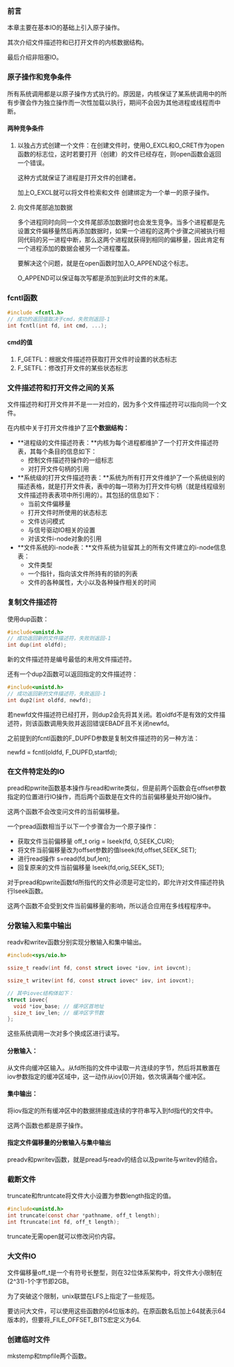 ### 前言

本章主要在基本IO的基础上引入原子操作。

其次介绍文件描述符和已打开文件的内核数据结构。

最后介绍非阻塞IO。

### 原子操作和竞争条件

所有系统调用都是以原子操作方式执行的。原因是，内核保证了某系统调用中的所有步骤会作为独立操作而一次性加载以执行，期间不会因为其他进程或线程而中断。



#### 两种竞争条件

1. 以独占方式创建一个文件：在创建文件时，使用O_EXCL和O_CRET作为open函数的标志位，这时若要打开（创建）的文件已经存在，则open函数会返回一个错误。

   这种方式就保证了进程是打开文件的创建者。

   加上O_EXCL就可以将文件检索和文件 创建绑定为一个单一的原子操作。

2. 向文件尾部追加数据

   多个进程同时向同一个文件尾部添加数据时也会发生竞争。当多个进程都是先设置文件偏移量然后再添加数据时，如果一个进程的这两个步骤之间被执行相同代码的另一进程中断，那么这两个进程就获得到相同的偏移量，因此肯定有一个进程添加的数据会被另一个进程覆盖。

   要解决这个问题，就是在open函数时加入O_APPEND这个标志。

   O_APPEND可以保证每次写都是添加到此时文件的末尾。

### fcntl函数

```c
#include <fcntl.h>
// 成功的返回值取决于cmd，失败则返回-1
int fcntl(int fd, int cmd, ...);
```

#### cmd的值

1. F_GETFL：根据文件描述符获取打开文件时设置的状态标志
2. F_SETFL：修改打开文件的某些状态标志



### 文件描述符和打开文件之间的关系

文件描述符和打开文件并不是一一对应的，因为多个文件描述符可以指向同一个文件。

在内核中关于打开文件维护了**三个数据结构：**

- **进程级的文件描述符表：**内核为每个进程都维护了一个打开文件描述符表，其每个条目的信息如下：
  - 控制文件描述符操作的一组标志
  - 对打开文件句柄的引用
- **系统级的打开文件描述符表：**系统为所有打开文件维护了一个系统级别的描述表格，就是打开文件表，表中的每一项称为打开文件句柄（就是线程级别文件描述符表表项中所引用的）。其包括的信息如下：
  - 当前文件偏移量
  - 打开文件时所使用的状态标志
  - 文件访问模式
  - 与信号驱动IO相关的设置
  - 对该文件i-node对象的引用
- **文件系统的i-node表：**文件系统为驻留其上的所有文件建立的i-node信息表：
  - 文件类型
  - 一个指针，指向该文件所持有的锁的列表
  - 文件的各种属性，大小以及各种操作相关的时间

### 复制文件描述符

使用dup函数：

```c
#include<unistd.h>
// 成功返回新的文件描述符，失败则返回-1
int dup(int oldfd);
```

新的文件描述符是编号最低的未用文件描述符。

还有一个dup2函数可以返回指定的文件描述符：

```c
#include<unistd.h>
// 成功返回新的文件描述符，失败返回-1
int dup2(int oldfd, newfd);
```

若newfd文件描述符已经打开，则dup2会先将其关闭。若oldfd不是有效的文件描述符，则该函数调用失败并返回错误EBADF且不关闭newfd。

之前提到的fcntl函数的F_DUPFD参数是复制文件描述符的另一种方法：

newfd = fcntl(oldfd, F_DUPFD,startfd);

### 在文件特定处的IO

pread和pwrite函数基本操作与read和write类似，但是前两个函数会在offset参数指定的位置进行IO操作，而后两个函数是在文件的当前偏移量处开始IO操作。

这两个函数不会改变问文件的当前偏移量。

一个pread函数相当于以下一个步骤合为一个原子操作：

- 获取文件当前偏移量 off_t orig = lseek(fd, 0,SEEK_CUR);
- 将文件当前偏移量改为offset参数的值lseek(fd,offset,SEEK_SET);
- 进行read操作 s=read(fd,buf,len);
- 回复原来的文件当前偏移量 lseek(fd,orig,SEEK_SET);

对于pread和pwrite函数fd所指代的文件必须是可定位的，即允许对文件描述符执行lseek函数。

这两个函数不会受到文件当前偏移量的影响，所以适合应用在多线程程序中。



### 分散输入和集中输出

readv和writev函数分别实现分散输入和集中输出。

```c
#include<sys/uio.h>

ssize_t readv(int fd, const struct iovec *iov, int iovcnt);

ssize_t writev(int fd, const struct iovec* iov, int iovcnt);

// 其中iovec结构体如下：
struct iovec{
  void *iov_base; // 缓冲区首地址
  size_t iov_len; // 缓冲区字节数
};
```

这些系统调用一次对多个换成区进行读写。

#### 分散输入：

从文件向缓冲区输入。从fd所指的文件中读取一片连续的字节，然后将其散置在iov参数指定的缓冲区域中，这一动作从iov[0]开始，依次填满每个缓冲区。



#### 集中输出：

将iov指定的所有缓冲区中的数据拼接成连续的字符串写入到fd指代的文件中。

这两个函数也都是原子操作。

#### 指定文件偏移量的分散输入与集中输出

preadv和pwritev函数，就是pread与readv的结合以及pwrite与writev的结合。



### 截断文件

truncate和ftruntcate将文件大小设置为参数length指定的值。

```c
#include<unistd.h>
int truncate(const char *pathname, off_t length);
int ftruncate(int fd, off_t length);
```

truncate无需open就可以修改问价内容。



### 大文件IO

文件偏移量off_t是一个有符号长整型，则在32位体系架构中，将文件大小限制在(2\^31)-1个字节即2GB。

为了突破这个限制，unix联盟在LFS上指定了一些规范。

要访问大文件，可以使用这些函数的64位版本的。在原函数名后加上64就表示64版本的，但要将_FILE_OFFSET_BITS宏定义为64.

### 创建临时文件

mkstemp和tmpfile两个函数。